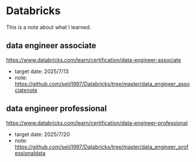 # Databricks
This is a note about what I learned.

## data engineer associate
https://www.databricks.com/learn/certification/data-engineer-associate

- target date: 2025/7/13
- note: <https://github.com/seiji1997/Databricks/tree/master/data_engineer_associatenote>

## data engineer professional
https://www.databricks.com/learn/certification/data-engineer-professional

- target date: 2025/7/20
- note: <https://github.com/seiji1997/Databricks/tree/master/data_engineer_professionaldata>